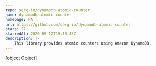 ```yaml
---
repo: serg-io/dynamodb-atomic-counter
name: dynamodb-atomic-counter
homepage: NA
url: https://github.com/serg-io/dynamodb-atomic-counter
stars: 27
starredAt: 2020-09-12T19:19:45Z
description: |-
    This library provides atomic counters using Amazon DynamoDB.
---
```


[object Object]
